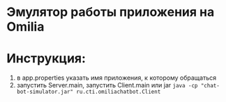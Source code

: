 # Эмулятор работы приложения на Omilia

# Инструкция:

1. в app.properties указать имя приложения, к которому обращаться
2. запустить Server.main, запустить Client.main или jar
   ```java -cp "chat-bot-simulator.jar" ru.cti.omiliachatbot.Client```
